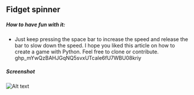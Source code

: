 ## Fidget spinner

##### How to have fun with it:
- Just keep pressing the space bar to increase the speed and release the bar to slow down the speed.
I hope you liked this article on how to create a game with Python. Feel free to clone or contribute.
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

##### Screenshot
![Alt text](/home/richmond/Pictures/spin.png?raw=true "Title")
